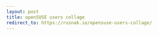 ```yaml
---
layout: post
title: openSUSE users collage
redirect_to: https://rusnak.io/opensuse-users-collage/
---
```

